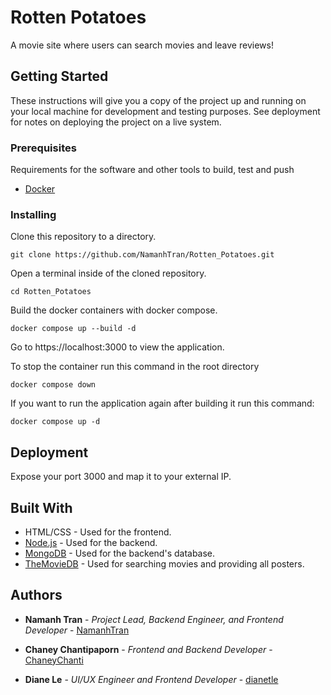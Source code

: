 # Rotten Potatoes

A movie site where users can search movies and leave reviews!

## Getting Started

These instructions will give you a copy of the project up and running on
your local machine for development and testing purposes. See deployment
for notes on deploying the project on a live system.

### Prerequisites

Requirements for the software and other tools to build, test and push 
- [Docker](https://docs.docker.com/get-docker/)

### Installing

Clone this repository to a directory.

    git clone https://github.com/NamanhTran/Rotten_Potatoes.git

Open a terminal inside of the cloned repository.
    
    cd Rotten_Potatoes

Build the docker containers with docker compose.

    docker compose up --build -d

Go to https://localhost:3000 to view the application.

To stop the container run this command in the root directory 

    docker compose down

If you want to run the application again after building it run this command:

    docker compose up -d

## Deployment

Expose your port 3000 and map it to your external IP.

## Built With
  - HTML/CSS - Used for the frontend.
  - [Node.js](https://nodejs.org/en/) - Used for the backend.
  - [MongoDB](https://www.mongodb.com/) - Used for the backend's database.
  - [TheMovieDB](https://www.themoviedb.org/documentation/api?language=en-US) - Used for searching movies and providing all posters.

## Authors

  - **Namanh Tran** - *Project Lead, Backend Engineer, and Frontend Developer* -
    [NamanhTran](https://github.com/NamanhTran)
  
  - **Chaney Chantipaporn** - *Frontend and Backend Developer* -
    [ChaneyChanti](https://github.com/ChaneyChanti)

  - **Diane Le** - *UI/UX Engineer and Frontend Developer* -
    [dianetle](https://github.com/dianetle)
